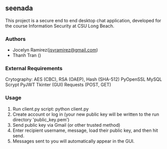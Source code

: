 ## seenada
This project is a secure end to end desktop chat application, developed for the course Information Security at CSU Long Beach. 

### Authors
- Jocelyn Ramirez(jsyramirez@gmail.com)
- Thanh Tran ()

### External Requirements
Crytography: AES (CBC), RSA (OAEP), Hash (SHA-512)
PyOpenSSL
MySQL
Scrypt
PyJWT
Tkinter (GUI)
Requests (POST, GET)

### Usage
1. Run client.py script: python client.py
2. Create account or log in (your new public key will be written to the run directory 'public_key.pem')
3. Send public key via Gmail (or other trusted method)
4. Enter recipient username, message, load their public key, and then hit send.
5. Messages sent to you will automatically appear in the GUI.
